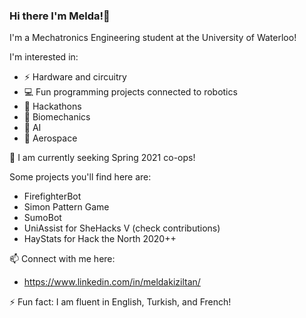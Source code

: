 ### Hi there I'm Melda!👋 

I'm a Mechatronics Engineering student at the University of Waterloo!

I'm interested in:
- ⚡ Hardware and circuitry
- 💻 Fun programming projects connected to robotics
- 💾 Hackathons
- 🦾 Biomechanics
- 🧠 AI
- 🚀 Aerospace

🤖 I am currently seeking Spring 2021 co-ops!

Some projects you'll find here are:
- FirefighterBot
- Simon Pattern Game
- SumoBot
- UniAssist for SheHacks V (check contributions)
- HayStats for Hack the North 2020++

📫 Connect with me here:
- https://www.linkedin.com/in/meldakiziltan/

⚡ Fun fact: I am fluent in English, Turkish, and French!
